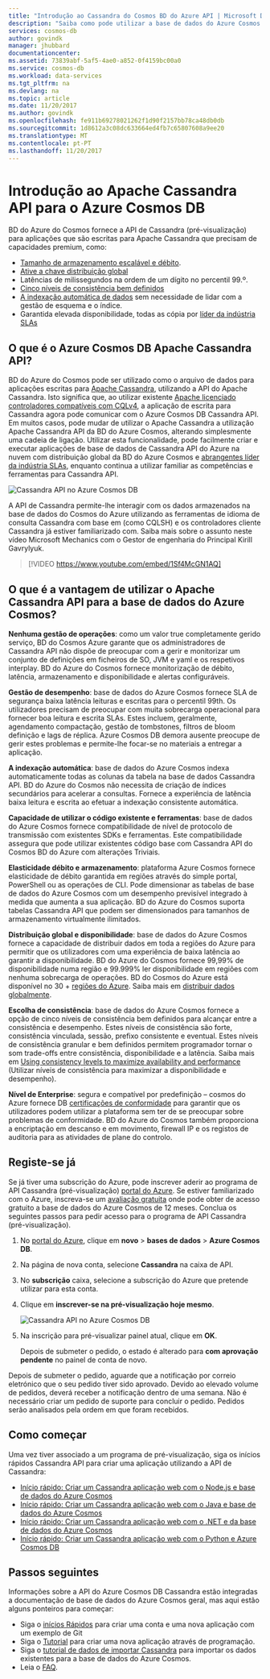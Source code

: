 ```yaml
---
title: "Introdução ao Cassandra do Cosmos BD do Azure API | Microsoft Docs"
description: "Saiba como pode utilizar a base de dados do Azure Cosmos para aplicações existentes \"comparação de precisão e shift\" e criar novas aplicações utilizando a API de Cassandra utilizando os controladores de Cassandra e CQL já estiver familiarizado com."
services: cosmos-db
author: govindk
manager: jhubbard
documentationcenter: 
ms.assetid: 73839abf-5af5-4ae0-a852-0f4159bc00a0
ms.service: cosmos-db
ms.workload: data-services
ms.tgt_pltfrm: na
ms.devlang: na
ms.topic: article
ms.date: 11/20/2017
ms.author: govindk
ms.openlocfilehash: fe911b69278021262f1d90f2157bb78ca48db0db
ms.sourcegitcommit: 1d8612a3c08dc633664ed4fb7c65807608a9ee20
ms.translationtype: MT
ms.contentlocale: pt-PT
ms.lasthandoff: 11/20/2017
---
```

# <a name="introduction-to-apache-cassandra-api-for-azure-cosmos-db"></a>Introdução ao Apache Cassandra API para o Azure Cosmos DB

BD do Azure do Cosmos fornece a API de Cassandra (pré-visualização) para aplicações que são escritas para Apache Cassandra que precisam de capacidades premium, como:

* [Tamanho de armazenamento escalável e débito](partition-data.md).
* [Ative a chave distribuição global](distribute-data-globally.md)
* Latências de milissegundos na ordem de um dígito no percentil 99.º.
* [Cinco níveis de consistência bem definidos](consistency-levels.md)
* [A indexação automática de dados](http://www.vldb.org/pvldb/vol8/p1668-shukla.pdf) sem necessidade de lidar com a gestão de esquema e o índice. 
* Garantida elevada disponibilidade, todas as cópia por [líder da indústria SLAs](https://azure.microsoft.com/support/legal/sla/cosmos-db/)

## <a name="what-is-the-azure-cosmos-db-apache-cassandra-api"></a>O que é o Azure Cosmos DB Apache Cassandra API?

BD do Azure do Cosmos pode ser utilizado como o arquivo de dados para aplicações escritas para [Apache Cassandra](https://cassandra.apache.org/), utilizando a API do Apache Cassandra. Isto significa que, ao utilizar existente [Apache licenciado controladores compatíveis com CQLv4](https://cassandra.apache.org/doc/latest/getting_started/drivers.html?highlight=driver), a aplicação de escrita para Cassandra agora pode comunicar com o Azure Cosmos DB Cassandra API. Em muitos casos, pode mudar de utilizar o Apache Cassandra a utilização Apache Cassandra API da BD do Azure Cosmos, alterando simplesmente uma cadeia de ligação. Utilizar esta funcionalidade, pode facilmente criar e executar aplicações de base de dados de Cassandra API do Azure na nuvem com distribuição global da BD do Azure Cosmos e [abrangentes líder da indústria SLAs](https://azure.microsoft.com/support/legal/sla/cosmos-db), enquanto continua a utilizar familiar as competências e ferramentas para Cassandra API.

![Cassandra API no Azure Cosmos DB](./media/cassandra-introduction/cosmosdb-cassandra.png)

A API de Cassandra permite-lhe interagir com os dados armazenados na base de dados do Cosmos do Azure utilizando as ferramentas de idioma de consulta Cassandra com base em (como CQLSH) e os controladores cliente Cassandra já estiver familiarizado com. Saiba mais sobre o assunto neste vídeo Microsoft Mechanics com o Gestor de engenharia do Principal Kirill Gavrylyuk.

> [!VIDEO https://www.youtube.com/embed/1Sf4McGN1AQ]
>

## <a name="what-is-the-benefit-of-using-apache-cassandra-api-for-azure-cosmos-db"></a>O que é a vantagem de utilizar o Apache Cassandra API para a base de dados do Azure Cosmos?

**Nenhuma gestão de operações**: como um valor true completamente gerido serviço, BD do Cosmos Azure garante que os administradores de Cassandra API não dispõe de preocupar com a gerir e monitorizar um conjunto de definições em ficheiros de SO, JVM e yaml e os respetivos interplay. BD do Azure do Cosmos fornece monitorização de débito, latência, armazenamento e disponibilidade e alertas configuráveis. 

**Gestão de desempenho**: base de dados do Azure Cosmos fornece SLA de segurança baixa latência leituras e escritas para o percentil 99th. Os utilizadores precisam de preocupar com muita sobrecarga operacional para fornecer boa leitura e escrita SLAs. Estes incluem, geralmente, agendamento compactação, gestão de tombstones, filtros de bloom definição e lags de réplica. Azure Cosmos DB demora ausente preocupe de gerir estes problemas e permite-lhe focar-se no materiais a entregar a aplicação.

**A indexação automática**: base de dados do Azure Cosmos indexa automaticamente todas as colunas da tabela na base de dados Cassandra API. BD do Azure do Cosmos não necessita de criação de índices secundários para acelerar a consultas. Fornece a experiência de latência baixa leitura e escrita ao efetuar a indexação consistente automática. 

**Capacidade de utilizar o código existente e ferramentas**: base de dados do Azure Cosmos fornece compatibilidade de nível de protocolo de transmissão com existentes SDKs e ferramentas. Este compatibilidade assegura que pode utilizar existentes código base com Cassandra API do Cosmos BD do Azure com alterações Triviais.

**Elasticidade débito e armazenamento**: plataforma Azure Cosmos fornece elasticidade de débito garantida em regiões através do simple portal, PowerShell ou as operações de CLI. Pode dimensionar as tabelas de base de dados do Azure Cosmos com um desempenho previsível integrado à medida que aumenta a sua aplicação. BD do Azure do Cosmos suporta tabelas Cassandra API que podem ser dimensionados para tamanhos de armazenamento virtualmente ilimitados. 

**Distribuição global e disponibilidade**: base de dados do Azure Cosmos fornece a capacidade de distribuir dados em toda a regiões do Azure para permitir que os utilizadores com uma experiência de baixa latência ao garantir a disponibilidade. BD do Azure do Cosmos fornece 99,99% de disponibilidade numa região e 99.999% ler disponibilidade em regiões com nenhuma sobrecarga de operações. BD do Cosmos do Azure está disponível no 30 + [regiões do Azure](https://azure.microsoft.com/regions/services/). Saiba mais em [distribuir dados globalmente](distribute-data-globally.md). 

**Escolha de consistência**: base de dados do Azure Cosmos fornece a opção de cinco níveis de consistência bem definidos para alcançar entre a consistência e desempenho. Estes níveis de consistência são forte, consistência vinculada, sessão, prefixo consistente e eventual. Estes níveis de consistência granular e bem definidos permitem programador tornar o som trade-offs entre consistência, disponibilidade e a latência. Saiba mais em [Using consistency levels to maximize availability and performance](consistency-levels.md) (Utilizar níveis de consistência para maximizar a disponibilidade e desempenho). 

**Nível de Enterprise**: segura e compatível por predefinição – cosmos do Azure fornece DB [certificações de conformidade](https://www.microsoft.com/trustcenter) para garantir que os utilizadores podem utilizar a plataforma sem ter de se preocupar sobre problemas de conformidade. BD do Azure do Cosmos também proporciona a encriptação em descanso e em movimento, firewall IP e os registos de auditoria para as atividades de plane do controlo.  

<a id="sign-up-now"></a>
## <a name="sign-up-now"></a>Registe-se já 

Se já tiver uma subscrição do Azure, pode inscrever aderir ao programa de API Cassandra (pré-visualização) [portal do Azure](https://aka.ms/cosmosdb-cassandra-signup).  Se estiver familiarizado com o Azure, inscreva-se um [avaliação gratuita](https://azure.microsoft.com/free) onde pode obter de acesso gratuito a base de dados do Azure Cosmos de 12 meses. Conclua os seguintes passos para pedir acesso para o programa de API Cassandra (pré-visualização).

1. No [portal do Azure](https://portal.azure.com), clique em **novo** > **bases de dados** > **Azure Cosmos DB**. 

2. Na página de nova conta, selecione **Cassandra** na caixa de API. 

3. No **subscrição** caixa, selecione a subscrição do Azure que pretende utilizar para esta conta.

4. Clique em **inscrever-se na pré-visualização hoje mesmo**.

    ![Cassandra API no Azure Cosmos DB](./media/cassandra-introduction/cassandra-sign-up.png)

3. Na inscrição para pré-visualizar painel atual, clique em **OK**. 

    Depois de submeter o pedido, o estado é alterado para **com aprovação pendente** no painel de conta de novo. 

Depois de submeter o pedido, aguarde que a notificação por correio eletrónico que o seu pedido tiver sido aprovado. Devido ao elevado volume de pedidos, deverá receber a notificação dentro de uma semana. Não é necessário criar um pedido de suporte para concluir o pedido. Pedidos serão analisados pela ordem em que foram recebidos. 

## <a name="how-to-get-started"></a>Como começar
Uma vez tiver associado a um programa de pré-visualização, siga os inícios rápidos Cassandra API para criar uma aplicação utilizando a API de Cassandra:

* [Início rápido: Criar um Cassandra aplicação web com o Node.js e base de dados do Azure Cosmos](create-cassandra-nodejs.md)
* [Início rápido: Criar um Cassandra aplicação web com o Java e base de dados do Azure Cosmos](create-cassandra-java.md)
* [Início rápido: Criar um Cassandra aplicação web com o .NET e da base de dados do Azure Cosmos](create-cassandra-dotnet.md)
* [Início rápido: Criar um Cassandra aplicação web com o Python e Azure Cosmos DB](create-cassandra-python.md)

## <a name="next-steps"></a>Passos seguintes

Informações sobre a API do Azure Cosmos DB Cassandra estão integradas a documentação de base de dados do Azure Cosmos geral, mas aqui estão alguns ponteiros para começar:

* Siga o [inícios Rápidos](create-cassandra-nodejs.md) para criar uma conta e uma nova aplicação com um exemplo de Git
* Siga o [Tutorial](tutorial-develop-cassandra-java.md) para criar uma nova aplicação através de programação.
* Siga o [tutorial de dados de importar Cassandra](cassandra-import-data.md) para importar os dados existentes para a base de dados do Azure Cosmos.
* Leia o [FAQ](faq.md#cassandra).
